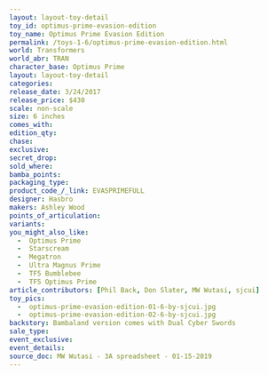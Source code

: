 ```yaml
---
layout: layout-toy-detail 
toy_id: optimus-prime-evasion-edition
toy_name: Optimus Prime Evasion Edition
permalink: /toys-1-6/optimus-prime-evasion-edition.html
world: Transformers
world_abr: TRAN
character_base: Optimus Prime
layout: layout-toy-detail
categories: 
release_date: 3/24/2017
release_price: $430 
scale: non-scale
size: 6 inches
comes_with: 
edition_qty: 
chase: 
exclusive: 
secret_drop: 
sold_where: 
bamba_points: 
packaging_type: 
product_code_/_link: EVASPRIMEFULL
designer: Hasbro
makers: Ashley Wood
points_of_articulation: 
variants: 
you_might_also_like: 
  -  Optimus Prime
  -  Starscream
  -  Megatron
  -  Ultra Magnus Prime
  -  TF5 Bumblebee
  -  TF5 Optimus Prime
article_contributors: [Phil Back, Don Slater, MW Wutasi, sjcui]
toy_pics: 
  -  optimus-prime-evasion-edition-01-6-by-sjcui.jpg
  -  optimus-prime-evasion-edition-02-6-by-sjcui.jpg
backstory: Bambaland version comes with Dual Cyber Swords
sale_type: 
event_exclusive: 
event_details: 
source_doc: MW Wutasi - 3A spreadsheet - 01-15-2019
---
```

